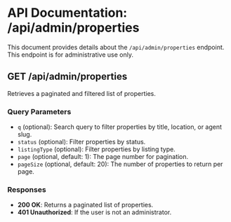 # API Documentation: /api/admin/properties

This document provides details about the `/api/admin/properties` endpoint. This endpoint is for administrative use only.

## GET /api/admin/properties

Retrieves a paginated and filtered list of properties.

### Query Parameters

- `q` (optional): Search query to filter properties by title, location, or agent slug.
- `status` (optional): Filter properties by status.
- `listingType` (optional): Filter properties by listing type.
- `page` (optional, default: 1): The page number for pagination.
- `pageSize` (optional, default: 20): The number of properties to return per page.

### Responses

- **200 OK**: Returns a paginated list of properties.
- **401 Unauthorized**: If the user is not an administrator.

